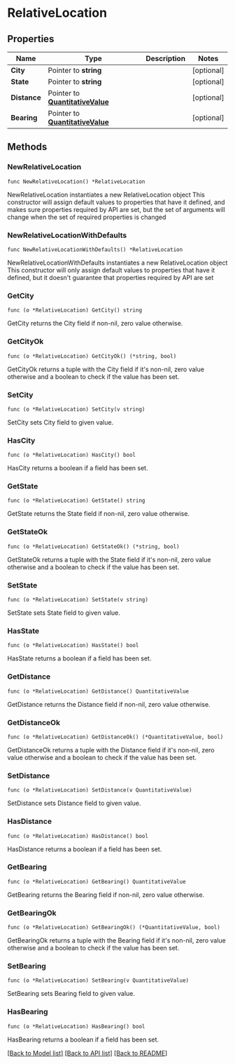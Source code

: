 # RelativeLocation

## Properties

Name | Type | Description | Notes
------------ | ------------- | ------------- | -------------
**City** | Pointer to **string** |  | [optional] 
**State** | Pointer to **string** |  | [optional] 
**Distance** | Pointer to [**QuantitativeValue**](QuantitativeValue.md) |  | [optional] 
**Bearing** | Pointer to [**QuantitativeValue**](QuantitativeValue.md) |  | [optional] 

## Methods

### NewRelativeLocation

`func NewRelativeLocation() *RelativeLocation`

NewRelativeLocation instantiates a new RelativeLocation object
This constructor will assign default values to properties that have it defined,
and makes sure properties required by API are set, but the set of arguments
will change when the set of required properties is changed

### NewRelativeLocationWithDefaults

`func NewRelativeLocationWithDefaults() *RelativeLocation`

NewRelativeLocationWithDefaults instantiates a new RelativeLocation object
This constructor will only assign default values to properties that have it defined,
but it doesn't guarantee that properties required by API are set

### GetCity

`func (o *RelativeLocation) GetCity() string`

GetCity returns the City field if non-nil, zero value otherwise.

### GetCityOk

`func (o *RelativeLocation) GetCityOk() (*string, bool)`

GetCityOk returns a tuple with the City field if it's non-nil, zero value otherwise
and a boolean to check if the value has been set.

### SetCity

`func (o *RelativeLocation) SetCity(v string)`

SetCity sets City field to given value.

### HasCity

`func (o *RelativeLocation) HasCity() bool`

HasCity returns a boolean if a field has been set.

### GetState

`func (o *RelativeLocation) GetState() string`

GetState returns the State field if non-nil, zero value otherwise.

### GetStateOk

`func (o *RelativeLocation) GetStateOk() (*string, bool)`

GetStateOk returns a tuple with the State field if it's non-nil, zero value otherwise
and a boolean to check if the value has been set.

### SetState

`func (o *RelativeLocation) SetState(v string)`

SetState sets State field to given value.

### HasState

`func (o *RelativeLocation) HasState() bool`

HasState returns a boolean if a field has been set.

### GetDistance

`func (o *RelativeLocation) GetDistance() QuantitativeValue`

GetDistance returns the Distance field if non-nil, zero value otherwise.

### GetDistanceOk

`func (o *RelativeLocation) GetDistanceOk() (*QuantitativeValue, bool)`

GetDistanceOk returns a tuple with the Distance field if it's non-nil, zero value otherwise
and a boolean to check if the value has been set.

### SetDistance

`func (o *RelativeLocation) SetDistance(v QuantitativeValue)`

SetDistance sets Distance field to given value.

### HasDistance

`func (o *RelativeLocation) HasDistance() bool`

HasDistance returns a boolean if a field has been set.

### GetBearing

`func (o *RelativeLocation) GetBearing() QuantitativeValue`

GetBearing returns the Bearing field if non-nil, zero value otherwise.

### GetBearingOk

`func (o *RelativeLocation) GetBearingOk() (*QuantitativeValue, bool)`

GetBearingOk returns a tuple with the Bearing field if it's non-nil, zero value otherwise
and a boolean to check if the value has been set.

### SetBearing

`func (o *RelativeLocation) SetBearing(v QuantitativeValue)`

SetBearing sets Bearing field to given value.

### HasBearing

`func (o *RelativeLocation) HasBearing() bool`

HasBearing returns a boolean if a field has been set.


[[Back to Model list]](../README.md#documentation-for-models) [[Back to API list]](../README.md#documentation-for-api-endpoints) [[Back to README]](../README.md)


